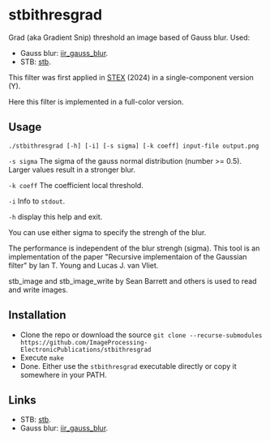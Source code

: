 # stbithresgrad

Grad (aka Gradient Snip) threshold an image based of Gauss blur.
Used:
* Gauss blur: [iir_gauss_blur](https://github.com/arkanis/iir_gauss_blur).
* STB: [stb](https://github.com/nothings/stb).

This filter was first applied in [STEX](https://github.com/ImageProcessing-ElectronicPublications/scantailor-experimental) (2024)
in a single-component version (Y).

Here this filter is implemented in a full-color version.

## Usage

`./stbithresgrad [-h] [-i] [-s sigma] [-k coeff] input-file output.png`

`-s sigma`     The sigma of the gauss normal distribution (number >= 0.5).
               Larger values result in a stronger blur.

`-k coeff`     The coefficient local threshold.

`-i`           Info to `stdout`.

`-h`           display this help and exit.

You can use either sigma to specify the strengh of the blur.

The performance is independent of the blur strengh (sigma). This tool is an
implementation of the paper "Recursive implementaion of the Gaussian filter"
by Ian T. Young and Lucas J. van Vliet.

stb_image and stb_image_write by Sean Barrett and others is used to read and
write images.

## Installation

- Clone the repo or download the source `git clone --recurse-submodules https://github.com/ImageProcessing-ElectronicPublications/stbithresgrad`
- Execute `make`
- Done. Either use the `stbithresgrad` executable directly or copy it somewhere in your PATH.

## Links

* STB: [stb](https://github.com/nothings/stb).
* Gauss blur: [iir_gauss_blur](https://github.com/arkanis/iir_gauss_blur).
